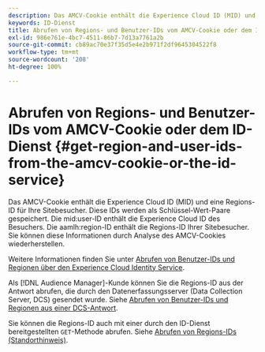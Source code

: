 ```yaml
---
description: Das AMCV-Cookie enthält die Experience Cloud ID (MID) und eine Regions-ID für Ihre Sitebesucher. Diese IDs werden als Schlüssel-Wert-Paare gespeichert. Die mid user-ID enthält die Experience Cloud ID des Besuchers. Die aamlh:region-ID enthält die Regions-ID für Ihre Sitebesucher. Sie können diese Informationen durch Analyse des AMCV-Cookies wiederherstellen.
keywords: ID-Dienst
title: Abrufen von Regions- und Benutzer-IDs vom AMCV-Cookie oder dem ID-Dienst
exl-id: 986e761e-4bc7-4511-86b7-7d13a7761a2b
source-git-commit: cb89ac70e37f35d5e4e2b971f2df9645304522f8
workflow-type: tm+mt
source-wordcount: '208'
ht-degree: 100%

---
```


# Abrufen von Regions- und Benutzer-IDs vom AMCV-Cookie oder dem ID-Dienst {#get-region-and-user-ids-from-the-amcv-cookie-or-the-id-service}

Das AMCV-Cookie enthält die Experience Cloud ID (MID) und eine Regions-ID für Ihre Sitebesucher. Diese IDs werden als Schlüssel-Wert-Paare gespeichert. Die mid:user-ID enthält die Experience Cloud ID des Besuchers. Die aamlh:region-ID enthält die Regions-ID Ihrer Sitebesucher. Sie können diese Informationen durch Analyse des AMCV-Cookies wiederherstellen.

Weitere Informationen finden Sie unter [Abrufen von Benutzer-IDs und Regionen über den Experience Cloud Identity Service](https://experienceleague.adobe.com/docs/audience-manager/user-guide/api-and-sdk-code/dcs/dcs-apis/dcs-mcid-ids.html?lang=de).

Als [!DNL Audience Manager]-Kunde können Sie die Regions-ID aus der Antwort abrufen, die durch den Datenerfassungsserver (Data Collection Server, DCS) gesendet wurde. Siehe [Abrufen von Benutzer-IDs und Regionen aus einer DCS-Antwort](https://experienceleague.adobe.com/docs/audience-manager/user-guide/api-and-sdk-code/dcs/dcs-apis/dcs-aam-ids.html?lang=de).

Sie können die Regions-ID auch mit einer durch den ID-Dienst bereitgestellten `GET`-Methode abrufen. Siehe [Abrufen von Regions-IDs (Standorthinweis)](../library/get-set/getlocationhint.md#reference-a761030ff06c4439946bb56febf42d4c).
